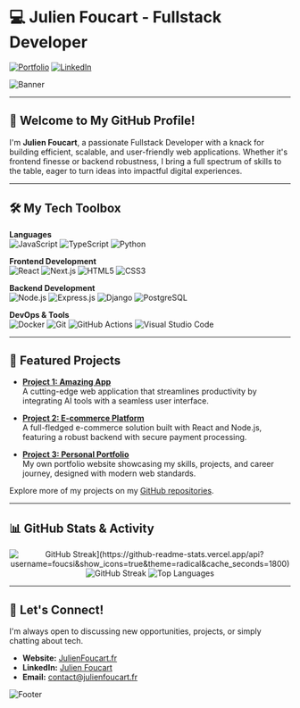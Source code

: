# 💻 Julien Foucart - Fullstack Developer

[![Portfolio](https://img.shields.io/badge/Website-JulienFoucart.fr-000000?style=flat&logo=google-chrome&logoColor=white)](https://julienfoucart.fr)
[![LinkedIn](https://img.shields.io/badge/LinkedIn-Julien_Foucart-0A66C2?style=flat&logo=linkedin&logoColor=white)](https://www.linkedin.com/in/julien-foucart-333a40251/)

![Banner](https://yourimageurl.com/banner) <!-- Replace with your own banner image -->

---

## 👋 Welcome to My GitHub Profile!

I'm **Julien Foucart**, a passionate Fullstack Developer with a knack for building efficient, scalable, and user-friendly web applications. Whether it's frontend finesse or backend robustness, I bring a full spectrum of skills to the table, eager to turn ideas into impactful digital experiences.

---

## 🛠️ My Tech Toolbox

**Languages**  
![JavaScript](https://img.shields.io/badge/JavaScript-F7DF1E?style=flat&logo=javascript&logoColor=black)
![TypeScript](https://img.shields.io/badge/TypeScript-007ACC?style=flat&logo=typescript&logoColor=white)
![Python](https://img.shields.io/badge/Python-3776AB?style=flat&logo=python&logoColor=white)

**Frontend Development**  
![React](https://img.shields.io/badge/React-61DAFB?style=flat&logo=react&logoColor=black)
![Next.js](https://img.shields.io/badge/Next.js-000000?style=flat&logo=nextdotjs&logoColor=white)
![HTML5](https://img.shields.io/badge/HTML5-E34F26?style=flat&logo=html5&logoColor=white)
![CSS3](https://img.shields.io/badge/CSS3-1572B6?style=flat&logo=css3&logoColor=white)

**Backend Development**  
![Node.js](https://img.shields.io/badge/Node.js-339933?style=flat&logo=nodedotjs&logoColor=white)
![Express.js](https://img.shields.io/badge/Express.js-000000?style=flat&logo=express&logoColor=white)
![Django](https://img.shields.io/badge/Django-092E20?style=flat&logo=django&logoColor=white)
![PostgreSQL](https://img.shields.io/badge/PostgreSQL-336791?style=flat&logo=postgresql&logoColor=white)

**DevOps & Tools**  
![Docker](https://img.shields.io/badge/Docker-2496ED?style=flat&logo=docker&logoColor=white)
![Git](https://img.shields.io/badge/Git-F05032?style=flat&logo=git&logoColor=white)
![GitHub Actions](https://img.shields.io/badge/GitHub_Actions-2088FF?style=flat&logo=github-actions&logoColor=white)
![Visual Studio Code](https://img.shields.io/badge/VS_Code-007ACC?style=flat&logo=visualstudiocode&logoColor=white)

---

## 🌟 Featured Projects

- **[Project 1: Amazing App](https://github.com/JulienFoucart/amazing-app)**  
  A cutting-edge web application that streamlines productivity by integrating AI tools with a seamless user interface.

- **[Project 2: E-commerce Platform](https://github.com/JulienFoucart/e-commerce-platform)**  
  A full-fledged e-commerce solution built with React and Node.js, featuring a robust backend with secure payment processing.

- **[Project 3: Personal Portfolio](https://github.com/JulienFoucart/personal-portfolio)**  
  My own portfolio website showcasing my skills, projects, and career journey, designed with modern web standards.

Explore more of my projects on my [GitHub repositories](https://github.com/JulienFoucart?tab=repositories).

---

## 📊 GitHub Stats & Activity

<p align="center">
  <img src="https://github-readme-streak-stats.herokuapp.com/?user=foucsi&theme=radical" alt="GitHub Streak](https://github-readme-stats.vercel.app/api?username=foucsi&show_icons=true&theme=radical&cache_seconds=1800)" />
  <img src="https://github-readme-streak-stats.herokuapp.com/?user=foucsi&theme=radical" alt="GitHub Streak" />
  <img src="https://github-readme-stats.vercel.app/api/top-langs/?username=foucsi&layout=compact&theme=radical" alt="Top Languages" />
</p>

---

## 🤝 Let's Connect!

I'm always open to discussing new opportunities, projects, or simply chatting about tech.

- **Website:** [JulienFoucart.fr](https://julienfoucart.fr)
- **LinkedIn:** [Julien Foucart](https://www.linkedin.com/in/julien-foucart-333a40251/)
- **Email:** [contact@julienfoucart.fr](mailto:contact@julienfoucart.fr)

![Footer](https://yourimageurl.com/footer) <!-- Replace with your own footer image -->

